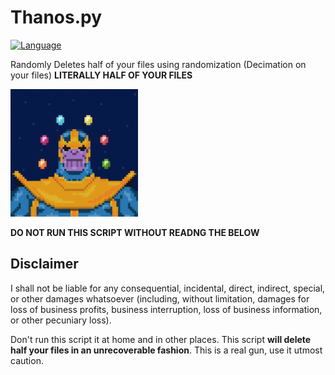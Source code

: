 # Thanos.py
[![Language](https://img.shields.io/badge/Language-Python3-blue.svg?style=flat)](https://www.python.org)

Randomly Deletes half of your files using randomization (Decimation on your files)
**LITERALLY HALF OF YOUR FILES**

<img src="/docs/images/thanos.gif" width="204"/> 

**DO NOT RUN THIS SCRIPT WITHOUT READNG THE BELOW**

## Disclaimer
I shall not be liable for any consequential, incidental, direct, indirect, special, or other damages whatsoever (including, without limitation, damages for loss of business profits, business interruption, loss of business information, or other pecuniary loss).

Don't run this script it at home and in other places. This script **will delete half your files in an unrecoverable fashion**. This is a real gun, use it utmost caution.
